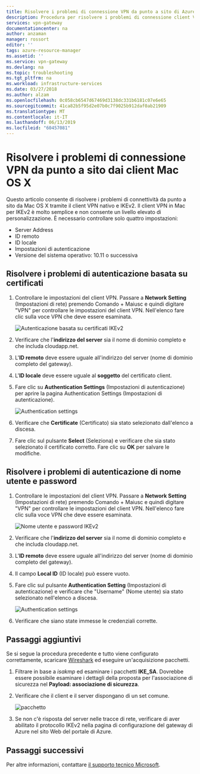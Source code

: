 ```yaml
---
title: Risolvere i problemi di connessione VPN da punto a sito di Azure dai client Mac OS X | Microsoft Docs
description: Procedura per risolvere i problemi di connessione client VPN da punto a sito in Mac OS X
services: vpn-gateway
documentationcenter: na
author: anzaman
manager: rossort
editor: ''
tags: azure-resource-manager
ms.assetid: ''
ms.service: vpn-gateway
ms.devlang: na
ms.topic: troubleshooting
ms.tgt_pltfrm: na
ms.workload: infrastructure-services
ms.date: 03/27/2018
ms.author: alzam
ms.openlocfilehash: 0c058cb6547d67469d3138dc331b6181c07e6e65
ms.sourcegitcommit: 41ca82b5f95d2e07b0c7f9025b912daf0ab21909
ms.translationtype: MT
ms.contentlocale: it-IT
ms.lasthandoff: 06/13/2019
ms.locfileid: "60457081"
---
```

# <a name="troubleshoot-point-to-site-vpn-connections-from-mac-os-x-vpn-clients"></a>Risolvere i problemi di connessione VPN da punto a sito dai client Mac OS X

Questo articolo consente di risolvere i problemi di connettività da punto a sito da Mac OS X tramite il client VPN nativo e IKEv2. Il client VPN in Mac per IKEv2 è molto semplice e non consente un livello elevato di personalizzazione. È necessario controllare solo quattro impostazioni:

* Server Address
* ID remoto
* ID locale
* Impostazioni di autenticazione
* Versione del sistema operativo: 10.11 o successiva


## <a name="VPNClient"></a> Risolvere i problemi di autenticazione basata su certificati
1. Controllare le impostazioni del client VPN. Passare a **Network Setting** (Impostazioni di rete) premendo Comando + Maiusc e quindi digitare "VPN" per controllare le impostazioni del client VPN. Nell'elenco fare clic sulla voce VPN che deve essere esaminata.

   ![Autenticazione basata su certificati IKEv2](./media/vpn-gateway-troubleshoot-point-to-site-osx-ikev2/ikev2cert1.jpg)
2. Verificare che l'**indirizzo del server** sia il nome di dominio completo e che includa cloudapp.net.
3. L'**ID remoto** deve essere uguale all'indirizzo del server (nome di dominio completo del gateway).
4. L'**ID locale** deve essere uguale al **soggetto** del certificato client.
5. Fare clic su **Authentication Settings** (Impostazioni di autenticazione) per aprire la pagina Authentication Settings (Impostazioni di autenticazione).

   ![Authentication settings](./media/vpn-gateway-troubleshoot-point-to-site-osx-ikev2/ikev2auth2.jpg)
6. Verificare che **Certificate** (Certificato) sia stato selezionato dall'elenco a discesa.
7. Fare clic sul pulsante **Select** (Seleziona) e verificare che sia stato selezionato il certificato corretto. Fare clic su **OK** per salvare le modifiche.

## <a name="ikev2"></a>Risolvere i problemi di autenticazione di nome utente e password

1. Controllare le impostazioni del client VPN. Passare a **Network Setting** (Impostazioni di rete) premendo Comando + Maiusc e quindi digitare "VPN" per controllare le impostazioni del client VPN. Nell'elenco fare clic sulla voce VPN che deve essere esaminata.

   ![Nome utente e password IKEv2](./media/vpn-gateway-troubleshoot-point-to-site-osx-ikev2/ikev2user3.jpg)
2. Verificare che l'**indirizzo del server** sia il nome di dominio completo e che includa cloudapp.net.
3. L'**ID remoto** deve essere uguale all'indirizzo del server (nome di dominio completo del gateway).
4. Il campo **Local ID** (ID locale) può essere vuoto.
5. Fare clic sul pulsante **Authentication Setting** (Impostazioni di autenticazione) e verificare che "Username" (Nome utente) sia stato selezionato nell'elenco a discesa.

   ![Authentication settings](./media/vpn-gateway-troubleshoot-point-to-site-osx-ikev2/ikev2auth4.jpg)
6. Verificare che siano state immesse le credenziali corrette.

## <a name="additional"></a>Passaggi aggiuntivi

Se si segue la procedura precedente e tutto viene configurato correttamente, scaricare [Wireshark](https://www.wireshark.org/#download) ed eseguire un'acquisizione pacchetti.

1. Filtrare in base a *isakmp* ed esaminare i pacchetti **IKE_SA**. Dovrebbe essere possibile esaminare i dettagli della proposta per l'associazione di sicurezza nel **Payload: associazione di sicurezza**. 
2. Verificare che il client e il server dispongano di un set comune.

   ![pacchetto](./media/vpn-gateway-troubleshoot-point-to-site-osx-ikev2/packet5.jpg) 
  
3. Se non c'è risposta del server nelle tracce di rete, verificare di aver abilitato il protocollo IKEv2 nella pagina di configurazione del gateway di Azure nel sito Web del portale di Azure.

## <a name="next-steps"></a>Passaggi successivi
Per altre informazioni, contattare [il supporto tecnico Microsoft](https://portal.azure.com/?#blade/Microsoft_Azure_Support/HelpAndSupportBlade).

